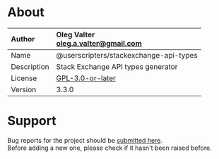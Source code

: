 
# About

| Author       | Oleg Valter<br>[oleg.a.valter@gmail.com](mailto:oleg.a.valter@gmail.com) |
| :----------- | :----------------------- |
| Name | @userscripters/stackexchange-api-types |
| Description | Stack Exchange API types generator |
| License | [GPL-3.0-or-later](https://spdx.org/licenses/GPL-3.0-or-later) |
| Version | 3.3.0 |

# Support

Bug reports for the project should be [submitted here](https://github.com/userscripters/stackexchange-api-types/issues).
<br>Before adding a new one, please check if it hasn't been raised before.
  